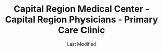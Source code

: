 ---
layout: location-page
date: Last Modified
description: "Local COVID-19 testing is available at Capital Region Medical Center - Capital Region Physicians - Primary Care Clinic in Jefferson City, Missouri, USA."
permalink: "locations/missouri/jefferson-city/capital-region-medical-center-capital-region-physicians-primary-care-clinic/"
tags:
  - locations
  - missouri
title: Capital Region Medical Center - Capital Region Physicians - Primary Care Clinic
uniqueName: capital-region-medical-center-capital-region-physicians-primary-care-clinic
state: Missouri
stateAbbr: MO
hood: "Jefferson City"
address: "1014 Madion St"
city: "Jefferson City"
zip: "65101"
zipsNearby: "65441 65443 65452 65453 65457 65459 65463 65473 65584 65486 65532 65534 65535 65786 65591 65529 65550 65556 65787 65401 65402 65409 65559 65567 65580 65582 65583 65001 65230 65320 65010 65231 65011 63013 65013 63333 65232 63014 65322 65014 65062 65016 65233 65017 65237 65018 65042 65020 65023 65240 65024 65243 65025 65324 65325 65201 65202 65203 65205 65211 65212 65215 65216 65217 65218 65299 65326 65026 65072 65032 63345 65248 65329 65034 65250 65035 65251 63037 65254 65037 65038 65255 65256 65039 65040 65041 65257 63350 65043 65334 65335 65046 65101 65102 65103 65104 65105 65106 65107 65108 65109 65110 65111 63351 65047 65262 65048 63352 65049 65050 63056 65051 65052 65053 65054 65055 63357 65264 65058 65265 63359 65270 65059 63361 65345 65036 65061 65347 65063 63363 65274 63068 65064 65065 65348 65066 65276 65067 65068 65278 65069 65279 63091 65280 65074 65075 65076 65282 65301 65302 65350 65077 65078 65284 63080 65079 65354 65080 65285 65081 63378 63381 65082 65083 65084 63383 63384 65085 63388 65287" 
mapUrl: "http://maps.apple.com/?q=Capital+Region+Medical+Center+-+Capital+Region+Physicians+-+Primary+Care+Clinic&address=1014+Madion+St,Jefferson+City,Missouri,65101"
locationType: Drive-thru
phone: "833-763-0444"
website: "https://www.crmc.org/patients-and-visitors/novel-coronavirus-covid-19/"
onlineBooking: undefined
closed: undefined
closedUpdate: April 20th, 2020
notes: "Requires doctor's referral. Requires phone screen. Only for individuals with symptoms."
days: Weekdays
hours: 9 am-6PM
altDays: Weekends
altHours: 10AM-4PM
ctaMessage: Learn more
ctaUrl: "https://www.crmc.org/patients-and-visitors/novel-coronavirus-covid-19/"
---